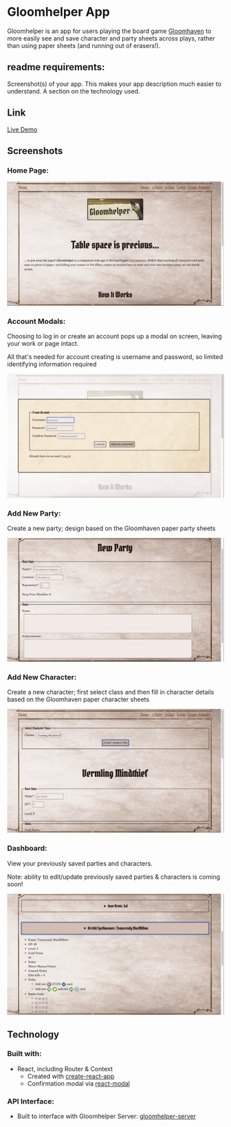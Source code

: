 # Gloomhelper App

Gloomhelper is an app for users playing the board game [Gloomhaven](https://boardgamegeek.com/boardgame/174430/gloomhaven) to more easily see and save character and party sheets across plays, rather than using paper sheets (and running out of erasers!).

## readme requirements:

Screenshot(s) of your app. This makes your app description much easier to understand.
A section on the technology used.

## Link

[Live Demo](https://gloomhelper.carmarsden.now.sh)

## Screenshots

### Home Page:

![home page](screenshots/home.png)

### Account Modals:

Choosing to log in or create an account pops up a modal on screen, leaving your work or page intact.

All that's needed for account creating is username and password, so limited identifying information required

![create account](screenshots/createacct.png)

### Add New Party:

Create a new party; design based on the Gloomhaven paper party sheets

![add party](screenshots/addparty.png)

### Add New Character:

Create a new character; first select class and then fill in character details based on the Gloomhaven paper character sheets

![add character](screenshots/addchar.png)

### Dashboard:

View your previously saved parties and characters.

Note: ability to edit/update previously saved parties & characters is coming soon!

![dashboard](screenshots/dashboard.png)

## Technology

### Built with:
* React, including Router & Context
    * Created with [create-react-app](https://github.com/facebook/create-react-app)
    * Confirmation modal via [react-modal](https://github.com/reactjs/react-modal)

### API Interface:
* Built to interface with Gloomhelper Server: [gloomhelper-server](https://github.com/carmarsden/gloomhelper-server)